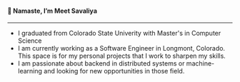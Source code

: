   #### 👋 Namaste, I’m Meet Savaliya
  -----------------------------------------------------------------------------------------------------------------------------------------------
  
 - I graduated from Colorado State Univerity with Master's in Computer Science
 - I am currently working as a Software Engineer in Longmont, Colorado. This space is for my personal projects that I work to sharpen my skills.
 - I am passionate about backend in distributed systems or machine-learning and looking for new opportunities in those field. 

<!---
meetsav/meetsav is a ✨ special ✨ repository because its `README.md` (this file) appears on your GitHub profile.
You can click the Preview link to take a look at your changes.
--->
